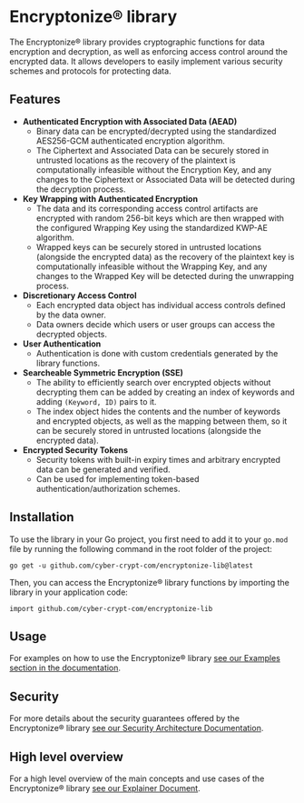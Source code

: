 # Encryptonize&reg; library

The Encryptonize&reg; library provides cryptographic functions for data encryption and decryption, as well as enforcing access control around the encrypted data. It allows developers to easily implement various security schemes and protocols for protecting data.

## Features
- **Authenticated Encryption with Associated Data (AEAD)**
    - Binary data can be encrypted/decrypted using the standardized AES256-GCM authenticated encryption algorithm.
    - The Ciphertext and Associated Data can be securely stored in untrusted locations as the recovery of the plaintext is computationally infeasible without the Encryption Key, and any changes to the Ciphertext or Associated Data will be detected during the decryption process.
- **Key Wrapping with Authenticated Encryption**
    - The data and its corresponding access control artifacts are encrypted with random 256-bit keys which are then wrapped with the configured Wrapping Key using the standardized KWP-AE algorithm.
    - Wrapped keys can be securely stored in untrusted locations (alongside the encrypted data) as the recovery of the plaintext key is computationally infeasible without the Wrapping Key, and any changes to the Wrapped Key will be detected during the unwrapping process.
- **Discretionary Access Control**
    - Each encrypted data object has individual access controls defined by the data owner.
    - Data owners decide which users or user groups can access the decrypted objects.
- **User Authentication**
    - Authentication is done with custom credentials generated by the library functions.
- **Searcheable Symmetric Encryption (SSE)**
    - The ability to efficiently search over encrypted objects without decrypting them can be added by creating an index of keywords and adding `(Keyword, ID)` pairs to it.
    - The index object hides the contents and the number of keywords and encrypted objects, as well as the mapping between them, so it can be securely stored in untrusted locations (alongside the encrypted data).
- **Encrypted Security Tokens**
    - Security tokens with built-in expiry times and arbitrary encrypted data can be generated and verified.
    - Can be used for implementing token-based authentication/authorization schemes.

## Installation
To use the library in your Go project, you first need to add it to your `go.mod` file by running the following command in the root folder of the project:
```
go get -u github.com/cyber-crypt-com/encryptonize-lib@latest
```

Then, you can access the Encryptonize&reg; library functions by importing the library in your application code:
```
import github.com/cyber-crypt-com/encryptonize-lib
```

## Usage
For examples on how to use the Encryptonize&reg; library [see our Examples section in the documentation](TODO).

## Security
For more details about the security guarantees offered by the Encryptonize&reg; library [see our Security Architecture Documentation](TODO).

## High level overview
For a high level overview of the main concepts and use cases of the Encryptonize® library [see our Explainer Document](documentation/explainer.md).
